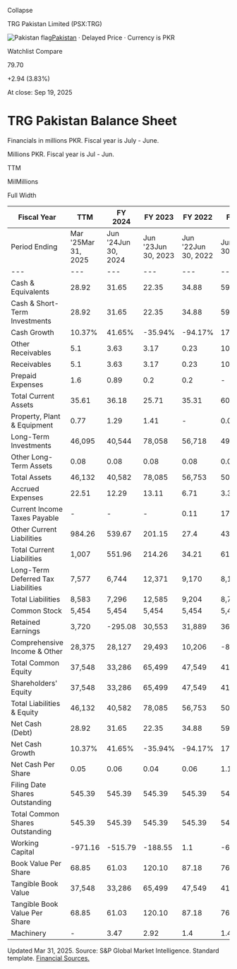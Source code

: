 Collapse

TRG Pakistan Limited (PSX:TRG)

![Pakistan flag](https://stockanalysis.com/img/flags/pakistan.svg)[Pakistan](https://stockanalysis.com/list/pakistan-stock-exchange/) · Delayed Price · Currency is PKR

Watchlist Compare

79.70

+2.94 (3.83%)

At close: Sep 19, 2025

# TRG Pakistan Balance Sheet

Financials in millions PKR. Fiscal year is July - June.

Millions PKR. Fiscal year is Jul - Jun.

TTM

MilMillions

Full Width

| Fiscal Year | TTM | FY 2024 | FY 2023 | FY 2022 | FY 2021 | FY 2020 | 2015 - 2019 |
| --- | --- | --- | --- | --- | --- | --- | --- |
| Period Ending | Mar '25Mar 31, 2025 | Jun '24Jun 30, 2024 | Jun '23Jun 30, 2023 | Jun '22Jun 30, 2022 | Jun '21Jun 30, 2021 | Jun '20Jun 30, 2020 | 2015 - 2019 |
| --- | --- | --- | --- | --- | --- | --- | --- |
| Cash & Equivalents | 28.92 | 31.65 | 22.35 | 34.88 | 598.43 | 3.31 | Upgrade |
| Cash & Short-Term Investments | 28.92 | 31.65 | 22.35 | 34.88 | 598.43 | 3.31 | Upgrade |
| Cash Growth | 10.37% | 41.65% | -35.94% | -94.17% | 17990.36% | -99.98% | Upgrade |
| Other Receivables | 5.1 | 3.63 | 3.17 | 0.23 | 10.83 | 0.91 | Upgrade |
| Receivables | 5.1 | 3.63 | 3.17 | 0.23 | 10.83 | 1,581 | Upgrade |
| Prepaid Expenses | 1.6 | 0.89 | 0.2 | 0.2 | - | - | Upgrade |
| Total Current Assets | 35.61 | 36.18 | 25.71 | 35.31 | 609.26 | 1,584 | Upgrade |
| Property, Plant & Equipment | 0.77 | 1.29 | 1.41 | - | 0.02 | 0.06 | Upgrade |
| Long-Term Investments | 46,095 | 40,544 | 78,058 | 56,718 | 49,620 | 21,779 | Upgrade |
| Other Long-Term Assets | 0.08 | 0.08 | 0.08 | 0.08 | 0.08 | 0.08 | Upgrade |
| Total Assets | 46,132 | 40,582 | 78,085 | 56,753 | 50,230 | 23,363 | Upgrade |
| Accrued Expenses | 22.51 | 12.29 | 13.11 | 6.71 | 3.31 | 6.5 | Upgrade |
| Current Income Taxes Payable | - | - | - | 0.11 | 173.2 | 14.85 | Upgrade |
| Other Current Liabilities | 984.26 | 539.67 | 201.15 | 27.4 | 439.06 | 7.78 | Upgrade |
| Total Current Liabilities | 1,007 | 551.96 | 214.26 | 34.21 | 615.57 | 29.13 | Upgrade |
| Long-Term Deferred Tax Liabilities | 7,577 | 6,744 | 12,371 | 9,170 | 8,105 | 3,929 | Upgrade |
| Total Liabilities | 8,583 | 7,296 | 12,585 | 9,204 | 8,721 | 3,958 | Upgrade |
| Common Stock | 5,454 | 5,454 | 5,454 | 5,454 | 5,454 | 5,454 | Upgrade |
| Retained Earnings | 3,720 | -295.08 | 30,553 | 31,889 | 36,870 | 13,417 | Upgrade |
| Comprehensive Income & Other | 28,375 | 28,127 | 29,493 | 10,206 | -815.1 | 533.38 | Upgrade |
| Total Common Equity | 37,548 | 33,286 | 65,499 | 47,549 | 41,509 | 19,404 | Upgrade |
| Shareholders' Equity | 37,548 | 33,286 | 65,499 | 47,549 | 41,509 | 19,404 | Upgrade |
| Total Liabilities & Equity | 46,132 | 40,582 | 78,085 | 56,753 | 50,230 | 23,363 | Upgrade |
| Net Cash (Debt) | 28.92 | 31.65 | 22.35 | 34.88 | 598.43 | 3.31 | Upgrade |
| Net Cash Growth | 10.37% | 41.65% | -35.94% | -94.17% | 17990.36% | - | Upgrade |
| Net Cash Per Share | 0.05 | 0.06 | 0.04 | 0.06 | 1.10 | 0.01 | Upgrade |
| Filing Date Shares Outstanding | 545.39 | 545.39 | 545.39 | 545.39 | 545.39 | 545.39 | Upgrade |
| Total Common Shares Outstanding | 545.39 | 545.39 | 545.39 | 545.39 | 545.39 | 545.39 | Upgrade |
| Working Capital | -971.16 | -515.79 | -188.55 | 1.1 | -6.31 | 1,555 | Upgrade |
| Book Value Per Share | 68.85 | 61.03 | 120.10 | 87.18 | 76.11 | 35.58 | Upgrade |
| Tangible Book Value | 37,548 | 33,286 | 65,499 | 47,549 | 41,509 | 19,404 | Upgrade |
| Tangible Book Value Per Share | 68.85 | 61.03 | 120.10 | 87.18 | 76.11 | 35.58 | Upgrade |
| Machinery | - | 3.47 | 2.92 | 1.4 | 1.4 | 1.4 | Upgrade |

Updated Mar 31, 2025. Source: S&P Global Market Intelligence. Standard template. [Financial Sources.](https://stockanalysis.com/financial-sources/)